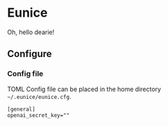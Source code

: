 # Eunice
Oh, hello dearie!

## Configure

### Config file

TOML Config file can be placed in the home directory `~/.eunice/eunice.cfg`.

```editorconfig
[general]
openai_secret_key=""
```
